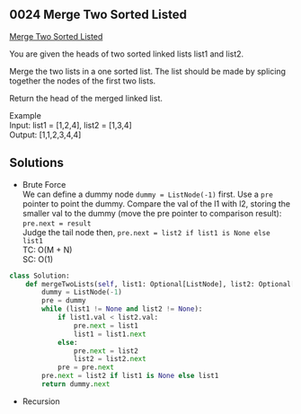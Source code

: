 ## 0024 Merge Two Sorted Listed
[Merge Two Sorted Listed](https://leetcode.cn/problems/merge-two-sorted-lists/)  

You are given the heads of two sorted linked lists list1 and list2.

Merge the two lists in a one sorted list. The list should be made by splicing together the nodes of the first two lists.

Return the head of the merged linked list.

Example  
Input: list1 = [1,2,4], list2 = [1,3,4]  
Output: [1,1,2,3,4,4]  

## Solutions  
- Brute Force  
We can define a dummy node `dummy = ListNode(-1)` first. Use a `pre` pointer to point the dummy. Compare the val of the l1 with l2, storing the smaller val to the dummy (move the pre pointer to comparison result): `pre.next = result`  
Judge the tail node then, `pre.next = list2 if list1 is None else list1`  
TC: O(M + N)  
SC: O(1)  
```python
class Solution:
    def mergeTwoLists(self, list1: Optional[ListNode], list2: Optional[ListNode]) -> Optional[ListNode]:
        dummy = ListNode(-1)
        pre = dummy
        while (list1 != None and list2 != None):
            if list1.val < list2.val:
                pre.next = list1
                list1 = list1.next
            else:
                pre.next = list2
                list2 = list2.next
            pre = pre.next
        pre.next = list2 if list1 is None else list1
        return dummy.next
```  

- Recursion  
